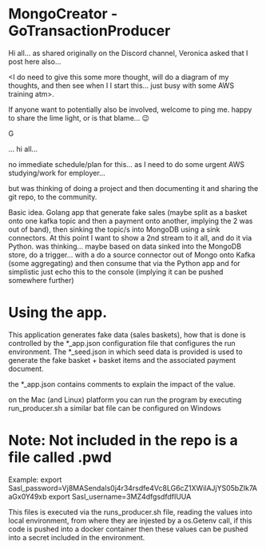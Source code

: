 # MongoCreator - GoTransactionProducer

Hi all… as shared originally on the Discord channel, Veronica asked that I post here also…

<I do need to give this some more thought, will do a diagram of my thoughts, and then see when I I start this… just busy with some AWS training atm>.

If anyone want to potentially also be involved, welcome to ping me. happy to share the lime light, or is that blame… :wink:

G

… hi all…

no immediate schedule/plan for this… as I need to do some urgent AWS studying/work for employer…

but was thinking of doing a project and then documenting it and sharing the git repo, to the community.

Basic idea.
Golang app that generate fake sales (maybe split as a basket onto one kafka topic and then a payment onto another, implying the 2 was out of band), then sinking the topic/s into MongoDB using a sink connectors.
At this point I want to show a 2nd stream to it all, and do it via Python. was thinking…
maybe based on data sinked into the MongoDB store, do a trigger… with a do a source connector out of Mongo onto Kafka (some aggregating) and then consume that via the Python app and for simplistic just echo this to the console (implying it can be pushed somewhere further)

# Using the app.

This application generates fake data (sales baskets), how that is done is controlled by the *_app.json configuration file that configures the run environment. The *_seed.json in which seed data is provided is used to generate the fake basket + basket items and the associated payment document.

the *_app.json contains comments to explain the impact of the value.

on the Mac (and Linux) platform you can run the program by executing run_producer.sh
a similar bat file can be configured on Windows

# Note: Not included in the repo is a file called .pwd

Example: 
export Sasl_password=Vj8MASendaIs0j4r34rsdfe4Vc8LG6cZ1XWilAJjYS05bZIk7AaGx0Y49xb 
export Sasl_username=3MZ4dfgsdfdfIUUA

This files is executed via the runs_producer.sh file, reading the values into local environment, from where they are injested by a os.Getenv call, if this code is pushed into a docker container then these values can be pushed into a secret included in the environment.